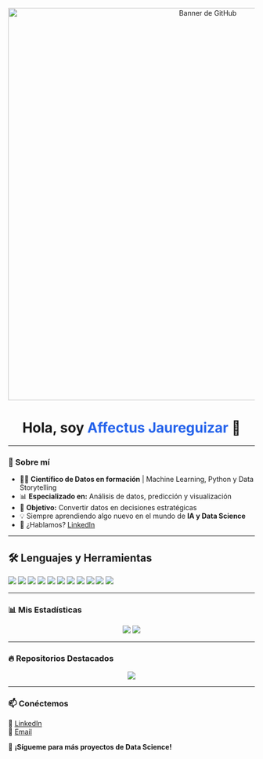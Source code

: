 <!-- Banner -->
<p align="center">
  <img src="[https://your-banner-url.com/banner.png](https://imgur.com/a/cNqpF06)" alt="Banner de GitHub" width="800px">
</p>

<h1 align="center">Hola, soy <span style="color:#2563EB">Affectus Jaureguizar</span> 👋</h1>

---

### 🚀 Sobre mí

- 🧑‍💻 **Científico de Datos en formación** | Machine Learning, Python y Data Storytelling 
- 📊 **Especializado en:** Análisis de datos, predicción y visualización  
- 🎯 **Objetivo:** Convertir datos en decisiones estratégicas  
- 💡 Siempre aprendiendo algo nuevo en el mundo de **IA y Data Science**  
- 💬 ¿Hablamos? [LinkedIn](https://www.linkedin.com/in/affectusjaureguizar)  

---

## 🛠 Lenguajes y Herramientas

<p align="left">
  <img src="https://img.shields.io/badge/PYTHON-3776AB?style=for-the-badge&logo=python&logoColor=white">
  <img src="https://img.shields.io/badge/SQL-4479A1?style=for-the-badge&logo=sqlite&logoColor=white">
  <img src="https://img.shields.io/badge/MICROSOFT%20EXCEL-217346?style=for-the-badge&logo=microsoft-excel&logoColor=white">
  <img src="https://img.shields.io/badge/GITHUB-181717?style=for-the-badge&logo=github&logoColor=white">
  <img src="https://img.shields.io/badge/MACHINE%20LEARNING-FF6F00?style=for-the-badge&logo=scikitlearn&logoColor=white">
  <img src="https://img.shields.io/badge/CHATGPT-00A67E?style=for-the-badge&logo=openai&logoColor=white">
  <img src="https://img.shields.io/badge/GOOGLE%20DRIVE-4285F4?style=for-the-badge&logo=googledrive&logoColor=white">
  <img src="https://img.shields.io/badge/GOOGLE%20SHEETS-34A853?style=for-the-badge&logo=googlesheets&logoColor=white">
  <img src="https://img.shields.io/badge/ANACONDA-44A833?style=for-the-badge&logo=anaconda&logoColor=white">
  <img src="https://img.shields.io/badge/VSCODE-007ACC?style=for-the-badge&logo=visualstudiocode&logoColor=white">
  <img src="https://img.shields.io/badge/JUPYTER-EB5B2D?style=for-the-badge&logo=jupyter&logoColor=white">
</p>


---

### 📊 **Mis Estadísticas**
<p align="center">
  <img src="https://github-readme-stats.vercel.app/api?username=affec-ds&show_icons=true&theme=dark&count_private=true">
  <img src="https://github-readme-streak-stats.herokuapp.com/?user=affec-ds&theme=dark">
</p>

---

### 🔥 **Repositorios Destacados**
<p align="center">
  <a href="https://github.com/affec-ds/Financial-Forecast">
    <img src="https://github-readme-stats.vercel.app/api/pin/?username=affec-ds&repo=Financial-Forecast&theme=dark">
  </a>
</p>

---

### 📫 **Conéctemos**
📌 [LinkedIn](https://www.linkedin.com/in/affectusjaureguizar)  
📌 [Email](mailto:affectus.contact@gmail.com)  

🚀 **¡Sígueme para más proyectos de Data Science!**  
